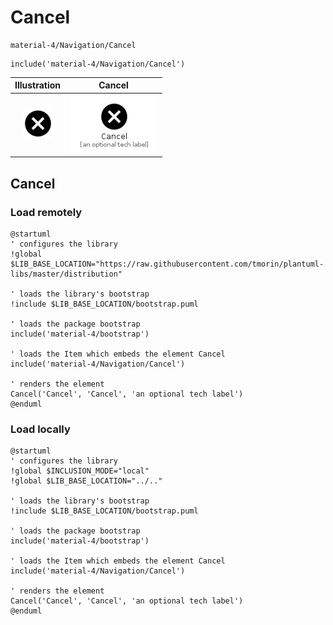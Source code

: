 # Cancel


```text
material-4/Navigation/Cancel
```

```text
include('material-4/Navigation/Cancel')
```



| Illustration | Cancel |
| :---: | :---: |
| ![illustration for Illustration](../../material-4/Navigation/Cancel.png) | ![illustration for Cancel](../../material-4/Navigation/Cancel.Local.png) |




## Cancel

### Load remotely
```plantuml
@startuml
' configures the library
!global $LIB_BASE_LOCATION="https://raw.githubusercontent.com/tmorin/plantuml-libs/master/distribution"

' loads the library's bootstrap
!include $LIB_BASE_LOCATION/bootstrap.puml

' loads the package bootstrap
include('material-4/bootstrap')

' loads the Item which embeds the element Cancel
include('material-4/Navigation/Cancel')

' renders the element
Cancel('Cancel', 'Cancel', 'an optional tech label')
@enduml
```

### Load locally
```plantuml
@startuml
' configures the library
!global $INCLUSION_MODE="local"
!global $LIB_BASE_LOCATION="../.."

' loads the library's bootstrap
!include $LIB_BASE_LOCATION/bootstrap.puml

' loads the package bootstrap
include('material-4/bootstrap')

' loads the Item which embeds the element Cancel
include('material-4/Navigation/Cancel')

' renders the element
Cancel('Cancel', 'Cancel', 'an optional tech label')
@enduml
```

